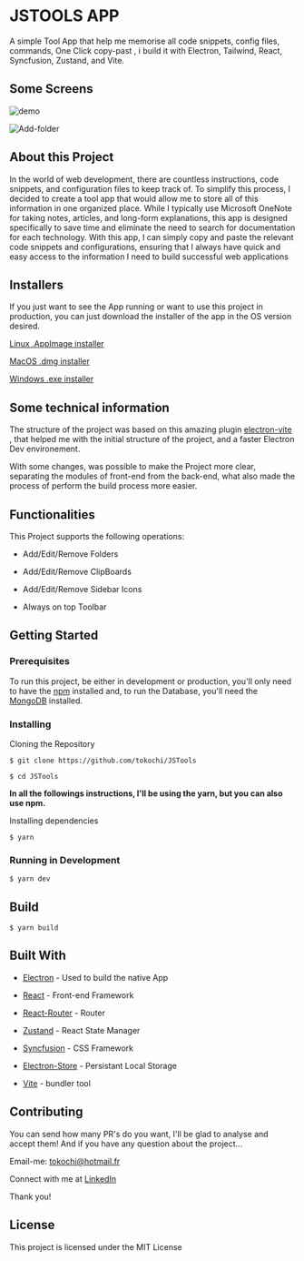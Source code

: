 # JSTOOLS APP


A simple Tool App that help me memorise all code snippets, config files, commands, One Click copy-past , i build it  with Electron, Tailwind, React, Syncfusion, Zustand,  and Vite.


## Some Screens

![demo](https://github.com/tokochi/JSTools/blob/master/img/01.png)

![Add-folder](https://github.com/tokochi/JSTools/blob/master/img/02.png)

## About this Project

In the world of web development, there are countless instructions, code snippets, and configuration files to keep track of. To simplify this process, I decided to create a tool app that would allow me to store all of this information in one organized place. While I typically use Microsoft OneNote for taking notes, articles, and long-form explanations, this app is designed specifically to save time and eliminate the need to search for documentation for each technology. With this app, I can simply copy and paste the relevant code snippets and configurations, ensuring that I always have quick and easy access to the information I need to build successful web applications

## Installers



If you just want to see the App running or want to use this project in production, you can just download the installer of the app in the OS version desired.

[Linux .AppImage installer](https://drive.google.com/file/d/1OECix6qiw4nVDJ86kZ2ZGcSaeWmqnZiY/view?usp=share_link)

[MacOS .dmg installer](https://drive.google.com/file/d/1OECix6qiw4nVDJ86kZ2ZGcSaeWmqnZiY/view?usp=share_link)

[Windows .exe installer](https://drive.google.com/file/d/1OECix6qiw4nVDJ86kZ2ZGcSaeWmqnZiY/view?usp=share_link)


## Some technical information


The structure of the project was based on this amazing plugin [electron-vite](https://www.npmjs.com/package/electron-vite) , that helped me with the initial structure of the project, and a faster Electron Dev environement.


With some changes, was possible to make the Project more clear, separating the modules of front-end from the back-end, what also made the process of perform the build process more easier.

## Functionalities


This Project supports the following operations:

- Add/Edit/Remove Folders

- Add/Edit/Remove ClipBoards

- Add/Edit/Remove Sidebar Icons

- Always on top Toolbar 


## Getting Started



### Prerequisites


To run this project, be either in development or production, you'll only need to have the [npm](https://www.npmjs.com/) installed and, to run the Database, you'll need the [MongoDB](https://www.mongodb.com/try/download/community) installed.

### Installing

Cloning the Repository

```
$ git clone https://github.com/tokochi/JSTools

$ cd JSTools
```

**In all the followings instructions, I'll be using the yarn, but you can also use npm.**



Installing dependencies

```
$ yarn
```



### Running in Development


```
$ yarn dev
```


## Build


```
$ yarn build
```


## Built With



* [Electron](https://electronjs.org/) - Used to build the native App

* [React](https://reactjs.org/) - Front-end Framework

* [React-Router](https://reacttraining.com/react-router/) - Router

* [Zustand](https://github.com/pmndrs/zustand) - React State Manager

* [Syncfusion](https://www.syncfusion.com/) - CSS Framework

* [Electron-Store](https://www.npmjs.com/package/electron-store) - Persistant Local Storage

* [Vite](https://vitejs.dev/) - bundler tool



## Contributing

You can send how many PR's do you want, I'll be glad to analyse and accept them! And if you have any question about the project...

Email-me: tokochi@hotmail.fr

Connect with me at [LinkedIn](https://www.linkedin.com/in/tokochi-madjid-7a4071158/)

Thank you!

## License

This project is licensed under the MIT License

